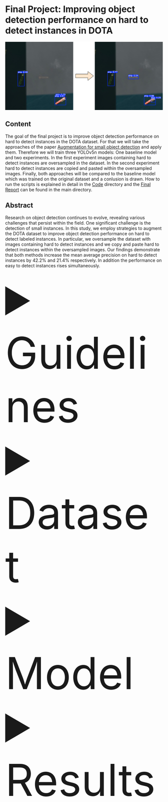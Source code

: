 # Final Project:  Improving object detection performance on hard to detect instances in DOTA

![Alt text](htd.png)

## Content
The goal of the final project is to improve object detection performance on hard to detect instances in the DOTA dataset. For that we will take the approaches of the paper [Augmentation for small object detection](https://arxiv.org/abs/1902.07296) and apply them. Therefore we will train three YOLOv5n models: One baseline model and two experiments. In the first experiment images containing hard to detect instances are oversampled in the dataset. In the second experiment hard to detect instances are copied and pasted within the oversampled images. Finally, both approaches will be compared to the baseline model which was trained on the original dataset and a conlusion is drawn. How to run the scripts is explained in detail in the [Code](https://github.com/saidharb/DOTA-Improve_hard_to_detect_instances_performance/tree/master/03-Code) directory and the [Final Report](https://github.com/saidharb/DOTA-Improve_hard_to_detect_instances_performance/blob/master/Final_Report.pdf) can be found in the main directory.

## Abstract

Research on object detection continues to evolve, revealing various challenges that persist within the field. One significant challenge is the detection of small instances. In this study, we employ strategies to augment the DOTA dataset to improve object detection performance on hard to detect labeled instances. In particular, we oversample the dataset with images containing hard to detect instances and we copy
and paste hard to detect instances within the oversampled images. Our findings demonstrate that both methods increase the mean average precision on hard to detect instances by 42.2% and 21.4% respectively. In addition the performance on easy to detect instances rises simultaneously.

<details>
  <summary style="font-size:140px">Guidelines</summary>

The detailed explanation on how to prepare the dataset and run the code to recreate our results can be found in the readme file in the [Code](https://github.com/saidharb/DOTA-Improve_hard_to_detect_instances_performance/tree/master/03-Code) directory.

</details>

<details>
  <summary style="font-size:140px">Dataset</summary>
  
The dataset used in our experiments is the [Dota Dataset](https://captain-whu.github.io/DOTA/). In particular we use the version 1.5 of this dataset. It consists of 2.806 Aerial images with different sizes. The image sizes vary from 800x800 to 20.000 x 20.000 pixels. On these images there are 16 classes labeled which are:

- large vehicle
- small vehicle
- helicopter
- plane
- ship
- swimmingpool
- container crane
- storage tank
- bridge
- harbor
- roundabout
- baseball-diamond
- basketball court
- ground track field
- tennis court
- soccerball field

</details>

<details>
  <summary style="font-size:140px">Model</summary>
The model employed is the YOLOv5n. The newest version and information about the model can be found here: 

[Link](https://github.com/ultralytics/yolov5)
  
</details>

<details>
  <summary style="font-size:140px">Results</summary>

Both employed approaches improved the detection performance on hard to detect instances considerably. However the oversampling apporach prooved to be slightly better, as the metrics are the best for this experiment. Refer to the Results section in our report for a detailed analysis.
  
</details>
